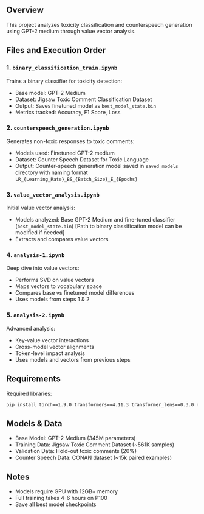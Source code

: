 ## Overview

This project analyzes toxicity classification and counterspeech generation using GPT-2 medium through value vector analysis.

## Files and Execution Order

### 1. `binary_classification_train.ipynb`
Trains a binary classifier for toxicity detection:
- Base model: GPT-2 Medium
- Dataset: Jigsaw Toxic Comment Classification Dataset
- Output: Saves finetuned model as `best_model_state.bin`
- Metrics tracked: Accuracy, F1 Score, Loss

### 2. `counterspeech_generation.ipynb`
Generates non-toxic responses to toxic comments:
- Models used: Finetuned GPT-2 medium
- Dataset: Counter Speech Dataset for Toxic Language 
- Output: Counter-speech generation model saved in `saved_models` directory with naming format `LR_{Learning_Rate}_BS_{Batch_Size}_E_{Epochs}`

### 3. `value_vector_analysis.ipynb`
Initial value vector analysis:
- Models analyzed: Base GPT-2 Medium and fine-tuned classifier (`best_model_state.bin`) [Path to binary classification model can be modified if needed]
- Extracts and compares value vectors

### 4. `analysis-1.ipynb`
Deep dive into value vectors:
- Performs SVD on value vectors
- Maps vectors to vocabulary space
- Compares base vs finetuned model differences
- Uses models from steps 1 & 2

### 5. `analysis-2.ipynb`
Advanced analysis:
- Key-value vector interactions
- Cross-model vector alignments 
- Token-level impact analysis
- Uses models and vectors from previous steps

## Requirements

Required libraries:
```bash
pip install torch==1.9.0 transformers==4.11.3 transformer_lens==0.3.0 nltk==3.6.3 matplotlib==3.4.3 numpy==1.21.2
```

## Models & Data
- Base Model: GPT-2 Medium (345M parameters)
- Training Data: Jigsaw Toxic Comment Dataset (~561K samples)
- Validation Data: Hold-out toxic comments (20%)
- Counter Speech Data: CONAN dataset (~15k paired examples)

## Notes
- Models require GPU with 12GB+ memory
- Full training takes 4-6 hours on P100
- Save all best model checkpoints
